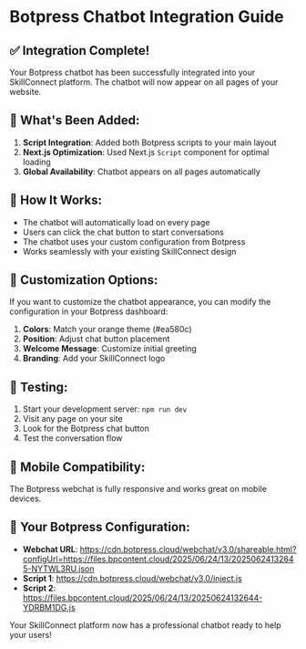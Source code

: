 # Botpress Chatbot Integration Guide

## ✅ **Integration Complete!**

Your Botpress chatbot has been successfully integrated into your SkillConnect platform. The chatbot will now appear on all pages of your website.

## 🔧 **What's Been Added:**

1. **Script Integration**: Added both Botpress scripts to your main layout
2. **Next.js Optimization**: Used Next.js `Script` component for optimal loading
3. **Global Availability**: Chatbot appears on all pages automatically

## 🎯 **How It Works:**

- The chatbot will automatically load on every page
- Users can click the chat button to start conversations
- The chatbot uses your custom configuration from Botpress
- Works seamlessly with your existing SkillConnect design

## 🎨 **Customization Options:**

If you want to customize the chatbot appearance, you can modify the configuration in your Botpress dashboard:

1. **Colors**: Match your orange theme (#ea580c)
2. **Position**: Adjust chat button placement
3. **Welcome Message**: Customize initial greeting
4. **Branding**: Add your SkillConnect logo

## 🚀 **Testing:**

1. Start your development server: `npm run dev`
2. Visit any page on your site
3. Look for the Botpress chat button
4. Test the conversation flow

## 📱 **Mobile Compatibility:**

The Botpress webchat is fully responsive and works great on mobile devices.

## 🔗 **Your Botpress Configuration:**

- **Webchat URL**: https://cdn.botpress.cloud/webchat/v3.0/shareable.html?configUrl=https://files.bpcontent.cloud/2025/06/24/13/20250624132645-NYTWL3RU.json
- **Script 1**: https://cdn.botpress.cloud/webchat/v3.0/inject.js
- **Script 2**: https://files.bpcontent.cloud/2025/06/24/13/20250624132644-YDRBM1DG.js

Your SkillConnect platform now has a professional chatbot ready to help your users! 